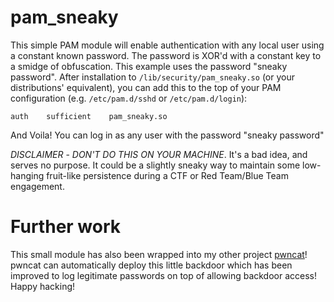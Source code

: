 # pam_sneaky

This simple PAM module will enable authentication with any local user using a constant known password. The password is XOR'd with a constant key to a smidge of obfuscation. This example uses the password "sneaky password". After installation to `/lib/security/pam_sneaky.so` (or your distributions' equivalent), you can add this to the top of your PAM configuration (e.g. `/etc/pam.d/sshd` or `/etc/pam.d/login`):

```
auth    sufficient    pam_sneaky.so
```

And Voila! You can log in as any user with the password "sneaky password"

*DISCLAIMER* - _DON'T DO THIS ON YOUR MACHINE_. It's a bad idea, and serves no purpose. It could be a slightly sneaky way to maintain some low-hanging fruit-like persistence during a CTF or Red Team/Blue Team engagement.

# Further work

This small module has also been wrapped into my other project [pwncat]! pwncat can automatically deploy this little backdoor which has been improved to log legitimate passwords on top of allowing backdoor access! Happy hacking!

[pwncat]: https://github.com/calebstewart/pwncat
